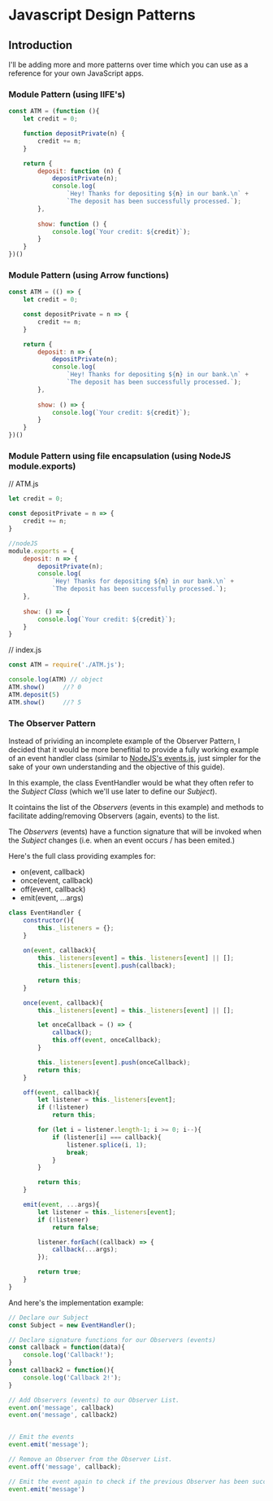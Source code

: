 # Javascript Design Patterns

## Introduction

I'll be adding more and more patterns over time which you can use as a reference for your own JavaScript apps.

### Module Pattern (using IIFE's)

```javascript
const ATM = (function (){
    let credit = 0;

    function depositPrivate(n) {
        credit += n;
    }

    return {
        deposit: function (n) {
            depositPrivate(n);
            console.log(
                `Hey! Thanks for depositing ${n} in our bank.\n` +
                `The deposit has been successfully processed.`);
        },
        
        show: function () {
            console.log(`Your credit: ${credit}`);
        }
    }
})()
```

### Module Pattern (using Arrow functions)

```javascript
const ATM = (() => {
    let credit = 0;

    const depositPrivate = n => {
        credit += n;
    }

    return {
        deposit: n => {
            depositPrivate(n);
            console.log(
                `Hey! Thanks for depositing ${n} in our bank.\n` +
                `The deposit has been successfully processed.`);
        },
        
        show: () => {
            console.log(`Your credit: ${credit}`);
        }
    }
})()
```

### Module Pattern using file encapsulation (using NodeJS module.exports)

// ATM.js

```javascript
let credit = 0;

const depositPrivate = n => {
    credit += n;
}

//nodeJS
module.exports = {
    deposit: n => {
        depositPrivate(n);
        console.log(
            `Hey! Thanks for depositing ${n} in our bank.\n` +
            `The deposit has been successfully processed.`);
    },
    
    show: () => {
        console.log(`Your credit: ${credit}`);
    }
}
````    

// index.js

```javascript
const ATM = require('./ATM.js');

console.log(ATM) // object
ATM.show()     //? 0
ATM.deposit(5)
ATM.show()     //? 5
```

### The Observer Pattern

Instead of prividing an incomplete example of the Observer Pattern, I decided that it would be more benefitial to provide a fully working example of an event handler class (similar to [NodeJS's events.js](https://github.com/Gozala/events), just simpler for the sake of your own understanding and the objective of this guide).

In this example, the class EventHandler would be what they often refer to the *Subject Class* (which we'll use later to define our *Subject*).

It cointains the list of the *Observers* (events in this example) and methods to facilitate adding/removing Observers (again, events) to the list.

The *Observers* (events) have a function signature that will be invoked when the *Subject* changes (i.e. when an event occurs / has been emited.)

Here's the full class providing examples for:

* on(event, callback)
* once(event, callback)
* off(event, callback)
* emit(event, ...args)

```javascript
class EventHandler {
    constructor(){
        this._listeners = {};
    }
        
    on(event, callback){
        this._listeners[event] = this._listeners[event] || [];
        this._listeners[event].push(callback);

        return this;
    }

    once(event, callback){
        this._listeners[event] = this._listeners[event] || [];

        let onceCallback = () => {
            callback();
            this.off(event, onceCallback);
        }

        this._listeners[event].push(onceCallback);
        return this;
    }

    off(event, callback){
        let listener = this._listeners[event];
        if (!listener)
            return this;

        for (let i = listener.length-1; i >= 0; i--){
            if (listener[i] === callback){
                listener.splice(i, 1);
                break;
            }
        }

        return this;
    }

    emit(event, ...args){
        let listener = this._listeners[event];
        if (!listener)
            return false;

        listener.forEach((callback) => {
            callback(...args);
        });

        return true;
    }
}
```

And here's the implementation example:

```javascript
// Declare our Subject
const Subject = new EventHandler();

// Declare signature functions for our Observers (events)
const callback = function(data){ 
    console.log('Callback!');
}
const callback2 = function(){ 
    console.log('Callback 2!');
}

// Add Observers (events) to our Observer List.
event.on('message', callback)
event.on('message', callback2)


// Emit the events
event.emit('message');

// Remove an Observer from the Observer List.
event.off('message', callback);

// Emit the event again to check if the previous Observer has been succesfuly removed.
event.emit('message')
```